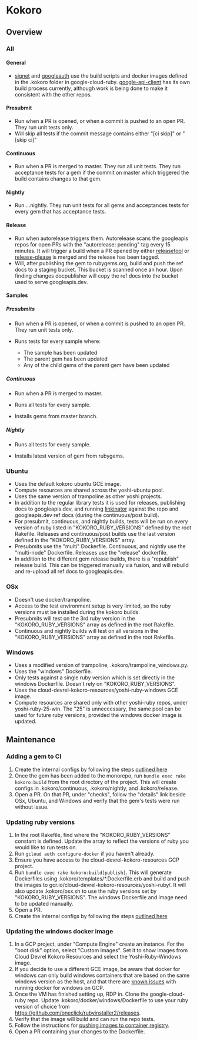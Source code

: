 # Kokoro

## Overview

### All

#### General

- [signet](https://github.com/googleapis/signet) and [googleauth](https://github.com/googleapis/google-auth-library-ruby) use the build scripts and docker images defined in the .kokoro folder in google-cloud-ruby. [google-api-client](https://github.com/googleapis/google-api-ruby-client) has its own build process currently, although work is being done to make it consistent with the other repos.

#### Presubmit

- Run when a PR is opened, or when a commit is pushed to an open PR. They run unit tests only.
- Will skip all tests if the commit message contains either "[ci skip]" or "[skip ci]"

#### Continuous

- Run when a PR is merged to master. They run all unit tests. They run acceptance tests for a gem if the commit on master which triggered the build contains changes to that gem.

#### Nightly

- Run ...nightly. They run unit tests for all gems and acceptances tests for every gem that has acceptance tests.

#### Release

- Run when autorelease triggers them. Autorelease scans the googleapis repos for open PRs with the "autorelease: pending" tag every 15 minutes. It will trigger a build when a PR opened by either [releasetool](https://github.com/googleapis/releasetool) or [release-please](https://github.com/googleapis/release-please) is merged and the release has been tagged.
- Will, after publishing the gem to rubygems.org, build and push the ref docs to a staging bucket. This bucket is scanned once an hour. Upon finding changes docpublisher will copy the ref docs into the bucket used to serve googleapis.dev.

#### Samples

##### Presubmits

- Run when a PR is opened, or when a commit is pushed to an open PR. They run unit tests only.

- Runs tests for every sample where:
  - The sample has been updated
  - The parent gem has been updated
  - Any of the child gems of the parent gem have been updated

##### Continuous

- Run when a PR is merged to master.

- Runs all tests for every sample.

- Installs gems from master branch.

##### Nightly

- Runs all tests for every sample.

- Installs latest version of gem from rubygems.

### Ubuntu

- Uses the default kokoro ubuntu GCE image.
- Compute resources are shared across the yoshi-ubuntu pool.
- Uses the same version of trampoline as other yoshi projects.
- In addition to the regular library tests it is used for releases, publishing docs to googleapis.dev, and running [linkinator](https://github.com/JustinBeckwith/linkinator) against the repo and googleapis.dev ref docs (during the continuous/post build).
- For presubmit, continuous, and nightly builds, tests will be run on every version of ruby listed in "KOKORO_RUBY_VERSIONS" defined by the root Rakefile. Releases and continuous/post builds use the last version defined in the "KOKORO_RUBY_VERSIONS" array.
- Presubmits use the "multi" Dockerfile. Continuous, and nightly use the "multi-node" Dockerfile. Releases use the "release" dockerfile.
- In addition to the different gem release builds, there is a "republish" release build. This can be triggered manually via fusion, and will rebuild and re-upload all ref docs to googleapis.dev.

### OSx

- Doesn't use docker/trampoline.
- Access to the test environment setup is very limited, so the ruby versions must be installed during the kokoro builds.
- Presubmits will test on the 3rd ruby version in the "KOKORO_RUBY_VERSIONS" array as defined in the root Rakefile.
- Continuous and nightly builds will test on all versions in the "KOKORO_RUBY_VERSIONS" array as defined in the root Rakefile.

### Windows

- Uses a modified version of trampoline, .kokoro/trampoline_windows.py.
- Uses the "windows" Dockerfile.
- Only tests against a single ruby version which is set directly in the windows Dockerfile. Doesn't rely on "KOKORO_RUBY_VERSIONS".
- Uses the cloud-devrel-kokoro-resources/yoshi-ruby-windows GCE image.
- Compute resources are shared only with other yoshi-ruby repos, under yoshi-ruby-25-win. The "25" is unneccessary, the same pool can be used for future ruby versions, provided the windows docker image is updated.


## Maintenance

### Adding a gem to CI

1. Create the internal configs by following the steps [outlined here](https://docs.google.com/document/d/17Wg3ar8wlFTtut2CcAV9Geg8K9x28MK_UtUsYoyEx2s/edit#heading=h.o8nsr6d5n4va)
1. Once the gem has been added to the monorepo, run `bundle exec rake kokoro:build` from the root directory of the project. This will create configs in .kokoro/continuous, .kokoro/nightly, and .kokoro/release.
1. Open a PR. On that PR, under "checks", follow the "details" link beside OSx, Ubuntu, and Windows and verify that the gem's tests were run without issue.

### Updating ruby versions

1. In the root Rakefile, find where the "KOKORO_RUBY_VERSIONS" constant is defined. Update the array to reflect the versions of ruby you would like to run tests on.
1. Run `gcloud auth configure-docker` if you haven't already.
1. Ensure you have access to the cloud-devrel-kokoro-resources GCP project.
1. Run `bundle exec rake kokoro:build[publish]`. This will generate Dockerfiles using .kokoro/templates/\*.Dockerfile.erb and build and push the images to gcr.io/cloud-devrel-kokoro-resources/yoshi-ruby/. It will also update .kokoro/osx.sh to use the ruby versions set by "KOKORO_RUBY_VERSIONS". The windows Dockerfile and image need to be updated manually.
1. Open a PR.
1. Create the internal configs by following the steps [outlined here](https://docs.google.com/document/d/17Wg3ar8wlFTtut2CcAV9Geg8K9x28MK_UtUsYoyEx2s/edit#heading=h.o8nsr6d5n4va)

### Updating the windows docker image

1. In a GCP project, under "Compute Engine" create an instance. For the "boot disk" option, select "Custom Images". Set it to show images from Cloud Devrel Kokoro Resources and select the Yoshi-Ruby-Windows image.
1. If you decide to use a different GCE image, be aware that docker for windows can only build windows containers that are based on the same windows version as the host, and that there are [known issues](https://cloud.google.com/compute/docs/containers/#mtu_failures) with running docker for windows on GCP.
1. Once the VM has finished setting up, RDP in. Clone the google-cloud-ruby repo. Update .kokoro/docker/windows/Dockerfile to use your ruby version of choice from https://github.com/oneclick/rubyinstaller2/releases.
1. Verify that the image will build and can run the repo tests.
1. Follow the instructions for [pushing images to container registry](https://cloud.google.com/container-registry/docs/pushing-and-pulling).
1. Open a PR containing your changes to the Dockerfile.
